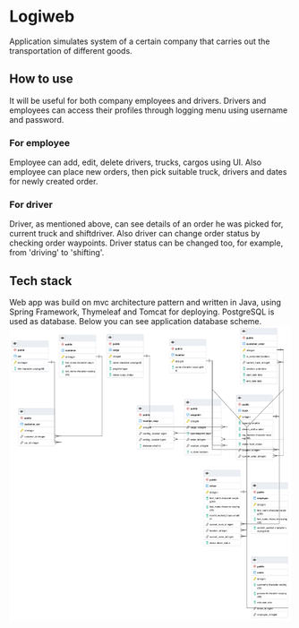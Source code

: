 # Logiweb
Application simulates system of a certain company that carries out the transportation of different goods. 
## How to use 
It will be useful for both company employees and drivers. Drivers and employees can access their profiles through logging menu using username and password.
### For employee
Employee can add, edit, delete drivers, trucks, cargos using UI. 
Also employee can place new orders, then pick suitable truck, drivers and dates for newly created order.
### For driver
Driver, as mentioned above, can see details of an order he was picked for, current truck and shiftdriver. Also driver can change order status by checking order
waypoints. Driver status can be changed too, for example, from 'driving' to 'shifting'.
## Tech stack
Web app was build on mvc architecture pattern and written in Java, using Spring Framework, Thymeleaf and Tomcat for deploying. PostgreSQL is used as database.
Below you can see application database scheme.
![alt text](https://github.com/ChpokHead/DeutscheTelekom/blob/dev/db-scheme.png "database scheme")
